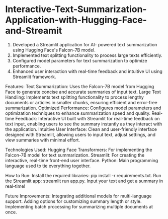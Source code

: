 # Interactive-Text-Summarization-Application-with-Hugging-Face-and-Streamit

1) Developed a Streamlit application for AI- powered text summarization using Hugging Face's Falcon-7B model.
2) Implemented text splitting functionality to process large texts efficiently.
3) Configured model parameters for text summarization to optimize performance.
4) Enhanced user interaction with real-time feedback and intuitive UI using Streamlit framework.

Features:
Text Summarization: Uses the Falcon-7B model from Hugging Face to generate concise and accurate summaries of input text.
Large Text Handling: Implements text splitting functionality to process lengthy documents or articles in smaller chunks, ensuring efficient and error-free summarization.
Optimized Performance: Configures model parameters and optimization techniques to enhance summarization speed and quality.
Real-time Feedback: Interactive UI built with Streamlit for real-time feedback on text input, enabling users to see the summary instantly as they interact with the application.
Intuitive User Interface: Clean and user-friendly interface designed with Streamlit, allowing users to input text, adjust settings, and view summaries with minimal effort.

Technologies Used:
Hugging Face Transformers: For implementing the Falcon-7B model for text summarization.
Streamlit: For creating the interactive, real-time front-end user interface.
Python: Main programming language used to tie everything together.

How to Run:
Install the required libraries: pip install -r requirements.txt.
Run the Streamlit app: streamlit run app.py.
Input your text and get a summary in real-time!

Future Improvements:
Integrating additional models for multi-language support.
Adding options for customizing summary length or style.
Implementing batch processing for summarizing multiple documents at once.
